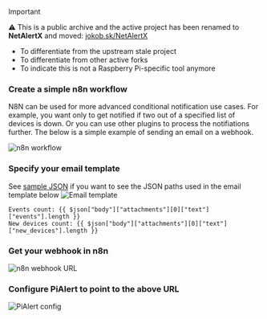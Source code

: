 > [!IMPORTANT]
> ⚠ This is a public archive and the active project has been renamed to **NetAlertX** and moved: [jokob.sk/NetAlertX](https://github.com/jokob-sk/NetAlertX)
> 
>  - To differentiate from the upstream stale project
>  - To differentiate from other active forks
>  - To indicate this is not a Raspberry Pi-specific tool anymore
>

### Create a simple n8n workflow

N8N can be used for more advanced conditional notification use cases. For example, you want only to get notified if two out of a specified list of devices is down. Or you can use other plugins to process the notifiations further. The below is a simple example of sending an email on a webhook.  

![n8n workflow](/docs/img/WEBHOOK_N8N/n8n_workflow.png)

### Specify your email template 
See [sample JSON](https://github.com/jokob-sk/Pi.Alert/blob/main/back/webhook_json_sample.json) if you want to see the JSON paths used in the email template below
![Email template](/docs/img/WEBHOOK_N8N/n8n_send_email_settings.png)

```
Events count: {{ $json["body"]["attachments"][0]["text"]["events"].length }}
New devices count: {{ $json["body"]["attachments"][0]["text"]["new_devices"].length }}
```

### Get your webhook in n8n
![n8n webhook URL](/docs/img/WEBHOOK_N8N/n8n_webhook_settings.png)

### Configure PiAlert to point to the above URL
![PiAlert config](/docs/img/WEBHOOK_N8N/Webhook_settings.png)
